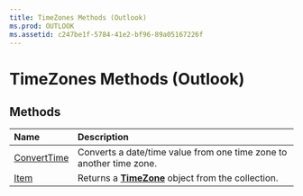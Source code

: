 ```yaml
---
title: TimeZones Methods (Outlook)
ms.prod: OUTLOOK
ms.assetid: c247be1f-5784-41e2-bf96-89a05167226f
---
```



# TimeZones Methods (Outlook)

## Methods



|**Name**|**Description**|
|:-----|:-----|
|[ConvertTime](timezones-converttime-method-outlook.md)|Converts a date/time value from one time zone to another time zone.|
|[Item](timezones-item-method-outlook.md)|Returns a  **[TimeZone](timezone-object-outlook.md)** object from the collection.|

